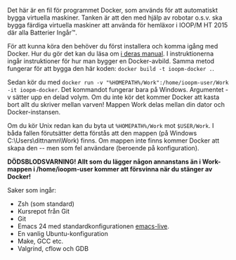 Det här är en fil för programmet Docker, som används för att automatiskt bygga virtuella maskiner. Tanken är att den med hjälp av robotar o.s.v. ska bygga färdiga virtuella maskiner att använda för hemläxor i IOOP/M HT 2015 där alla Batterier Ingår™.

För att kunna köra den behöver du först installera och komma igång med Docker. Hur du gör det kan du läsa om [i deras manual](https://docs.docker.com/windows/started/). I instruktionerna ingår instruktioner för hur man bygger en Docker-avbild. Samma metod fungerar för att bygga den här koden:  `docker build -t ioopm-docker .`.

Sedan kör du med `docker run -v "%HOMEPATH%/Work":/home/ioopm-user/Work -it ioopm-docker`. Det kommandot fungerar bara på Windows. Argumentet -v sätter upp en delad volym. Om du inte kör det kommer Docker att kasta bort allt du skriver mellan varven! Mappen Work delas mellan din dator och Docker-instansen.

Om du kör Unix redan kan du byta ut `%HOMEPATH%/Work` mot `$USER/Work`. I båda fallen förutsätter detta förstås att den mappen (på Windows C:\Users\dittnamn\Work) finns. Om mappen inte finns kommer Docker att skapa den -- men som fel användare (beroende på konfiguration).

**DÖDSBLODSVARNING! Allt som du lägger någon annanstans än i Work-mappen i /home/ioopm-user kommer att försvinna när du stänger av Docker!**

Saker som ingår:
- Zsh (som standard)
- Kursrepot från Git
- Git
- Emacs 24 med standardkonfigurationen [emacs-live](https://github.com/overtone/emacs-live).
- En vanlig Ubuntu-konfiguration
- Make, GCC etc.
- Valgrind, cflow och GDB
